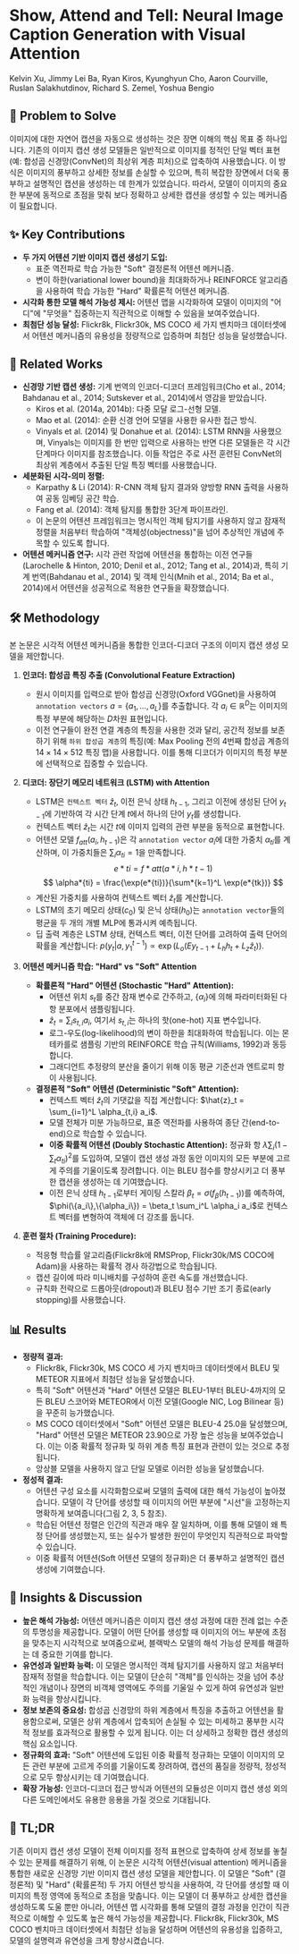 # Show, Attend and Tell: Neural Image Caption Generation with Visual Attention

Kelvin Xu, Jimmy Lei Ba, Ryan Kiros, Kyunghyun Cho, Aaron Courville, Ruslan Salakhutdinov, Richard S. Zemel, Yoshua Bengio

## 🧩 Problem to Solve

이미지에 대한 자연어 캡션을 자동으로 생성하는 것은 장면 이해의 핵심 목표 중 하나입니다. 기존의 이미지 캡션 생성 모델들은 일반적으로 이미지를 정적인 단일 벡터 표현(예: 합성곱 신경망(ConvNet)의 최상위 계층 피처)으로 압축하여 사용했습니다. 이 방식은 이미지의 풍부하고 상세한 정보를 손실할 수 있으며, 특히 복잡한 장면에서 더욱 풍부하고 설명적인 캡션을 생성하는 데 한계가 있었습니다. 따라서, 모델이 이미지의 중요한 부분에 동적으로 초점을 맞춰 보다 정확하고 상세한 캡션을 생성할 수 있는 메커니즘이 필요합니다.

## ✨ Key Contributions

- **두 가지 어텐션 기반 이미지 캡션 생성기 도입:**
  - 표준 역전파로 학습 가능한 "Soft" 결정론적 어텐션 메커니즘.
  - 변이 하한(variational lower bound)을 최대화하거나 REINFORCE 알고리즘을 사용하여 학습 가능한 "Hard" 확률론적 어텐션 메커니즘.
- **시각화 통한 모델 해석 가능성 제시:** 어텐션 맵을 시각화하여 모델이 이미지의 "어디"에 "무엇을" 집중하는지 직관적으로 이해할 수 있음을 보여주었습니다.
- **최첨단 성능 달성:** Flickr8k, Flickr30k, MS COCO 세 가지 벤치마크 데이터셋에서 어텐션 메커니즘의 유용성을 정량적으로 입증하며 최첨단 성능을 달성했습니다.

## 📎 Related Works

- **신경망 기반 캡션 생성:** 기계 번역의 인코더-디코더 프레임워크(Cho et al., 2014; Bahdanau et al., 2014; Sutskever et al., 2014)에서 영감을 받았습니다.
  - Kiros et al. (2014a, 2014b): 다중 모달 로그-선형 모델.
  - Mao et al. (2014): 순환 신경 언어 모델을 사용한 유사한 접근 방식.
  - Vinyals et al. (2014) 및 Donahue et al. (2014): LSTM RNN을 사용했으며, Vinyals는 이미지를 한 번만 입력으로 사용하는 반면 다른 모델들은 각 시간 단계마다 이미지를 참조했습니다. 이들 작업은 주로 사전 훈련된 ConvNet의 최상위 계층에서 추출된 단일 특징 벡터를 사용했습니다.
- **세분화된 시각-의미 정렬:**
  - Karpathy & Li (2014): R-CNN 객체 탐지 결과와 양방향 RNN 출력을 사용하여 공동 임베딩 공간 학습.
  - Fang et al. (2014): 객체 탐지를 통합한 3단계 파이프라인.
  - 이 논문의 어텐션 프레임워크는 명시적인 객체 탐지기를 사용하지 않고 잠재적 정렬을 처음부터 학습하여 "객체성(objectness)"을 넘어 추상적인 개념에 주목할 수 있도록 합니다.
- **어텐션 메커니즘 연구:** 시각 관련 작업에 어텐션을 통합하는 이전 연구들(Larochelle & Hinton, 2010; Denil et al., 2012; Tang et al., 2014)과, 특히 기계 번역(Bahdanau et al., 2014) 및 객체 인식(Mnih et al., 2014; Ba et al., 2014)에서 어텐션을 성공적으로 적용한 연구들을 확장했습니다.

## 🛠️ Methodology

본 논문은 시각적 어텐션 메커니즘을 통합한 인코더-디코더 구조의 이미지 캡션 생성 모델을 제안합니다.

1. **인코더: 합성곱 특징 추출 (Convolutional Feature Extraction)**

   - 원시 이미지를 입력으로 받아 합성곱 신경망(Oxford VGGnet)을 사용하여 `annotation vectors` $a = \{a_1, ..., a_L\}$를 추출합니다. 각 $a_i \in \mathbb{R}^D$는 이미지의 특정 부분에 해당하는 $D$차원 표현입니다.
   - 이전 연구들이 완전 연결 계층의 특징을 사용한 것과 달리, 공간적 정보를 보존하기 위해 `하위 합성곱 계층`의 특징(예: Max Pooling 전의 4번째 합성곱 계층의 $14 \times 14 \times 512$ 특징 맵)을 사용합니다. 이를 통해 디코더가 이미지의 특정 부분에 선택적으로 집중할 수 있습니다.

2. **디코더: 장단기 메모리 네트워크 (LSTM) with Attention**

   - LSTM은 `컨텍스트 벡터` $\hat{z}_t$, 이전 은닉 상태 $h_{t-1}$, 그리고 이전에 생성된 단어 $y_{t-1}$에 기반하여 각 시간 단계 $t$에서 하나의 단어 $y_t$를 생성합니다.
   - 컨텍스트 벡터 $\hat{z}_t$는 시간 $t$에 이미지 입력의 관련 부분을 동적으로 표현합니다.
   - 어텐션 모델 $f_{att}(a_i, h_{t-1})$은 각 `annotation vector` $a_i$에 대한 가중치 $\alpha_{ti}$를 계산하며, 이 가중치들은 $\sum_i \alpha_{ti} = 1$을 만족합니다.
     $$ e*{ti} = f*{att}(a*i, h*{t-1}) $$
        $$ \alpha*{ti} = \frac{\exp(e*{ti})}{\sum*{k=1}^L \exp(e*{tk})} $$
   - 계산된 가중치를 사용하여 컨텍스트 벡터 $\hat{z}_t$를 계산합니다.
   - LSTM의 초기 메모리 상태($c_0$) 및 은닉 상태($h_0$)는 `annotation vector`들의 평균을 두 개의 개별 MLP에 통과시켜 예측됩니다.
   - 딥 출력 계층은 LSTM 상태, 컨텍스트 벡터, 이전 단어를 고려하여 출력 단어의 확률을 계산합니다: $p(y_t|a, y_{1}^{t-1}) \propto \exp(L_o(Ey_{t-1} + L_h h_t + L_z \hat{z}_t))$.

3. **어텐션 메커니즘 학습: "Hard" vs "Soft" Attention**

   - **확률론적 "Hard" 어텐션 (Stochastic "Hard" Attention):**
     - 어텐션 위치 $s_t$를 중간 잠재 변수로 간주하고, $\{\alpha_i\}$에 의해 파라미터화된 다항 분포에서 샘플링됩니다.
     - $\hat{z}_t = \sum_i s_{t,i} a_i$, 여기서 $s_{t,i}$는 하나의 핫(one-hot) 지표 변수입니다.
     - 로그-우도(log-likelihood)의 변이 하한을 최대화하여 학습됩니다. 이는 몬테카를로 샘플링 기반의 REINFORCE 학습 규칙(Williams, 1992)과 동등합니다.
     - 그래디언트 추정량의 분산을 줄이기 위해 이동 평균 기준선과 엔트로피 항이 사용됩니다.
   - **결정론적 "Soft" 어텐션 (Deterministic "Soft" Attention):**
     - 컨텍스트 벡터 $\hat{z}_t$의 기댓값을 직접 계산합니다: $\hat{z}_t = \sum_{i=1}^L \alpha_{t,i} a_i$.
     - 모델 전체가 미분 가능하므로, 표준 역전파를 사용하여 종단 간(end-to-end)으로 학습할 수 있습니다.
     - **이중 확률적 어텐션 (Doubly Stochastic Attention):** 정규화 항 $\lambda \sum_i (1 - \sum_t \alpha_{ti})^2$를 도입하여, 모델이 캡션 생성 과정 동안 이미지의 모든 부분에 고르게 주의를 기울이도록 장려합니다. 이는 BLEU 점수를 향상시키고 더 풍부한 캡션을 생성하는 데 기여했습니다.
     - 이전 은닉 상태 $h_{t-1}$로부터 게이팅 스칼라 $\beta_t = \sigma(f_{\beta}(h_{t-1}))$를 예측하여, $\phi(\{a_i\},\{\alpha_i\}) = \beta_t \sum_i^L \alpha_i a_i$로 컨텍스트 벡터를 변형하여 객체에 더 강조를 둡니다.

4. **훈련 절차 (Training Procedure):**
   - 적응형 학습률 알고리즘(Flickr8k에 RMSProp, Flickr30k/MS COCO에 Adam)을 사용하는 확률적 경사 하강법으로 학습됩니다.
   - 캡션 길이에 따라 미니배치를 구성하여 훈련 속도를 개선했습니다.
   - 규칙화 전략으로 드롭아웃(dropout)과 BLEU 점수 기반 조기 종료(early stopping)를 사용했습니다.

## 📊 Results

- **정량적 결과:**
  - Flickr8k, Flickr30k, MS COCO 세 가지 벤치마크 데이터셋에서 BLEU 및 METEOR 지표에서 최첨단 성능을 달성했습니다.
  - 특히 "Soft" 어텐션과 "Hard" 어텐션 모델은 BLEU-1부터 BLEU-4까지의 모든 BLEU 스코어와 METEOR에서 이전 모델(Google NIC, Log Bilinear 등)을 꾸준히 능가했습니다.
  - MS COCO 데이터셋에서 "Soft" 어텐션 모델은 BLEU-4 25.0을 달성했으며, "Hard" 어텐션 모델은 METEOR 23.90으로 가장 높은 성능을 보여주었습니다. 이는 이중 확률적 정규화 및 하위 계층 특징 표현과 관련이 있는 것으로 추정됩니다.
  - 앙상블 모델을 사용하지 않고 단일 모델로 이러한 성능을 달성했습니다.
- **정성적 결과:**
  - 어텐션 구성 요소를 시각화함으로써 모델의 출력에 대한 해석 가능성이 높아졌습니다. 모델이 각 단어를 생성할 때 이미지의 어떤 부분에 "시선"을 고정하는지 명확하게 보여줍니다(그림 2, 3, 5 참조).
  - 학습된 어텐션 정렬은 인간의 직관과 매우 잘 일치하며, 이를 통해 모델이 왜 특정 단어를 생성했는지, 또는 실수가 발생한 원인이 무엇인지 직관적으로 파악할 수 있습니다.
  - 이중 확률적 어텐션(Soft 어텐션 모델의 정규화)은 더 풍부하고 설명적인 캡션 생성에 기여했습니다.

## 🧠 Insights & Discussion

- **높은 해석 가능성:** 어텐션 메커니즘은 이미지 캡션 생성 과정에 대한 전례 없는 수준의 투명성을 제공합니다. 모델이 어떤 단어를 생성할 때 이미지의 어느 부분에 초점을 맞추는지 시각적으로 보여줌으로써, 블랙박스 모델의 해석 가능성 문제를 해결하는 데 중요한 기여를 합니다.
- **유연성과 일반화 능력:** 이 모델은 명시적인 객체 탐지기를 사용하지 않고 처음부터 잠재적 정렬을 학습합니다. 이는 모델이 단순히 "객체"를 인식하는 것을 넘어 추상적인 개념이나 장면의 비객체 영역에도 주의를 기울일 수 있게 하여 유연성과 일반화 능력을 향상시킵니다.
- **정보 보존의 중요성:** 합성곱 신경망의 하위 계층에서 특징을 추출하고 어텐션을 활용함으로써, 모델은 상위 계층에서 압축되어 손실될 수 있는 미세하고 풍부한 시각적 정보를 효과적으로 활용할 수 있게 됩니다. 이는 더 상세하고 정확한 캡션 생성의 핵심 요소입니다.
- **정규화의 효과:** "Soft" 어텐션에 도입된 이중 확률적 정규화는 모델이 이미지의 모든 관련 부분에 고르게 주의를 기울이도록 장려하여, 캡션의 품질을 정량적, 정성적으로 모두 향상시키는 데 기여했습니다.
- **확장 가능성:** 인코더-디코더 접근 방식과 어텐션의 모듈성은 이미지 캡션 생성 외의 다른 도메인에서도 유용한 응용을 가질 것으로 기대됩니다.

## 📌 TL;DR

기존 이미지 캡션 생성 모델이 전체 이미지를 정적 표현으로 압축하여 상세 정보를 놓칠 수 있는 문제를 해결하기 위해, 이 논문은 시각적 어텐션(visual attention) 메커니즘을 통합한 새로운 신경망 기반 이미지 캡션 생성 모델을 제안합니다. 이 모델은 "Soft" (결정론적) 및 "Hard" (확률론적) 두 가지 어텐션 방식을 사용하여, 각 단어를 생성할 때 이미지의 특정 영역에 동적으로 초점을 맞춥니다. 이는 모델이 더 풍부하고 상세한 캡션을 생성하도록 도울 뿐만 아니라, 어텐션 맵 시각화를 통해 모델의 결정 과정을 인간이 직관적으로 이해할 수 있도록 높은 해석 가능성을 제공합니다. Flickr8k, Flickr30k, MS COCO 벤치마크 데이터셋에서 최첨단 성능을 달성하며 어텐션의 유용성을 입증하고, 모델의 설명력과 유연성을 크게 향상시켰습니다.
